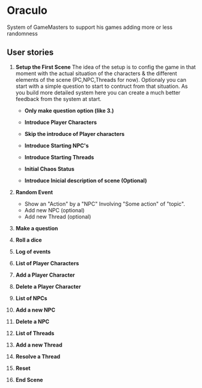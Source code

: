 # Oraculo 
System of GameMasters to support his games adding more or less randomness

## User stories

1. **Setup the First Scene**
The idea of the setup is to config the game in that moment with the actual situation of the characters & the different elements of the scene (PC,NPC,Threads for now). Optionaly you can start with a simple question to start to contruct from that situation. As you build more detailed system here you can create a much better feedback from the system at start.
    * **Only make question option (like 3.)**

    * **Introduce Player Characters**
    * **Skip the introduce of Player characters**
    * **Introduce Starting NPC's**
    * **Introduce Starting Threads**
    * **Initial Chaos Status**
    * **Introduce Inicial description of scene (Optional)**

2. **Random Event**
    * Show an "Action" by a "NPC" Involving "Some action" of "topic". 
    * Add new NPC (optional)
    * Add new Thread (optional)

3. **Make a question**
4. **Roll a dice**
5. **Log of events**
6. **List of Player Characters**
7. **Add a Player Character**
8. **Delete a Player Character**
9. **List of NPCs**
10. **Add a new NPC**
11. **Delete a NPC**
12. **List of Threads**
13. **Add a new Thread**
14. **Resolve a Thread**
15. **Reset**
16. **End Scene**
